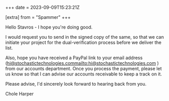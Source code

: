 +++
date = 2023-09-09T15:23:21Z

[extra]
from = "Spammer"
+++

Hello Stavros - I hope you're doing good.

I would request you to send in the signed copy of the same, so that we can initiate your project for the dual-verification process before we deliver the list.

Also, hope you have received a PayPal link to your email address (hi@stochastictechnologies.com<mailto:hi@stochastictechnologies.com> ) from our accounts department. Once you process the payment, please let us know so that I can advise our accounts receivable to keep a track on it.

Please advise, I'd sincerely look forward to hearing back from you.

Chole Harper
